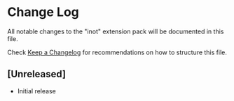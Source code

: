 # Change Log

All notable changes to the "inot" extension pack will be documented in this file.

Check [Keep a Changelog](http://keepachangelog.com/) for recommendations on how to structure this file.

## [Unreleased]

- Initial release

